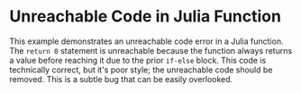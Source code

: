 # Unreachable Code in Julia Function

This example demonstrates an unreachable code error in a Julia function.  The `return 0` statement is unreachable because the function always returns a value before reaching it due to the prior `if-else` block. This code is technically correct, but it's poor style; the unreachable code should be removed. This is a subtle bug that can be easily overlooked.